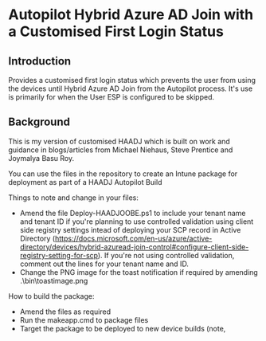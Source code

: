 # Autopilot Hybrid Azure AD Join with a Customised First Login Status
## Introduction
Provides a customised first login status which prevents the user from using the devices until Hybrid Azure AD Join from the Autopilot process. It's use is primarily for when the User ESP is configured to be skipped.

## Background
This is my version of customised HAADJ which is built on work and guidance in blogs/articles from Michael Niehaus, Steve Prentice and Joymalya Basu Roy.

You can use the files in the repository to create an Intune package for deployment as part of a HAADJ Autopilot Build

Things to note and change in your files:

- Amend the file Deploy-HAADJOOBE.ps1 to include your tenant name and tenant ID if you're planning to use controlled validation using client side registry settings intead of deploying your SCP record in Active Directory (https://docs.microsoft.com/en-us/azure/active-directory/devices/hybrid-azuread-join-control#configure-client-side-registry-setting-for-scp). If you're not using controlled validation, comment out the lines for your tenant name and ID.
- Change the PNG image for the toast notification if required by amending .\bin\toastimage.png

How to build the package:
- Amend the files as required
- Run the makeapp.cmd to package files
- Target the package to be deployed to new device builds (note,

